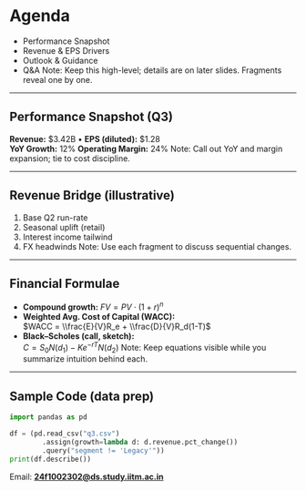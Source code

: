 # Agenda
- Performance Snapshot <!-- .element: class="fragment" -->
- Revenue & EPS Drivers <!-- .element: class="fragment" -->
- Outlook & Guidance <!-- .element: class="fragment" -->
- Q&A <!-- .element: class="fragment" -->
Note:
Keep this high-level; details are on later slides. Fragments reveal one by one. 

---

## Performance Snapshot (Q3)
**Revenue:** \$3.42B  •  **EPS (diluted):** \$1.28  
**YoY Growth:** 12% <!-- .element: class="fragment" -->
**Operating Margin:** 24% <!-- .element: class="fragment" -->
Note:
Call out YoY and margin expansion; tie to cost discipline.

---

## Revenue Bridge (illustrative)
1. Base Q2 run-rate <!-- .element: class="fragment" -->
2. Seasonal uplift (retail) <!-- .element: class="fragment" -->
3. Interest income tailwind <!-- .element: class="fragment" -->
4. FX headwinds <!-- .element: class="fragment" -->
Note:
Use each fragment to discuss sequential changes.

---

## Financial Formulae
- **Compound growth:** $FV = PV \cdot (1+r)^n$  
- **Weighted Avg. Cost of Capital (WACC):**  
  $WACC = \\frac{E}{V}R_e + \\frac{D}{V}R_d(1-T)$
- **Black–Scholes (call, sketch):**  
  $C = S_0 N(d_1) - K e^{-rT} N(d_2)$
Note:
Keep equations visible while you summarize intuition behind each.

---

## Sample Code (data prep)
```python
import pandas as pd

df = (pd.read_csv("q3.csv")
        .assign(growth=lambda d: d.revenue.pct_change())
        .query("segment != 'Legacy'"))
print(df.describe())
```
Email: **[24f1002302@ds.study.iitm.ac.in](mailto:24f1002302@ds.study.iitm.ac.in)**



